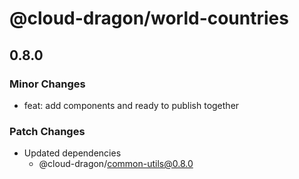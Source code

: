 # @cloud-dragon/world-countries

## 0.8.0

### Minor Changes

- feat: add components and ready to publish together

### Patch Changes

- Updated dependencies
  - @cloud-dragon/common-utils@0.8.0
